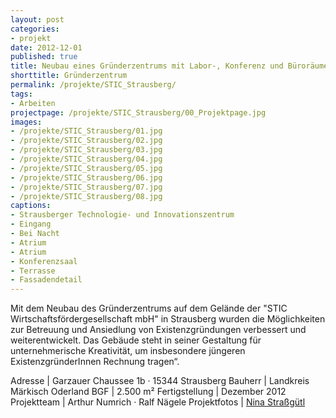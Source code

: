 ```yaml
---
layout: post
categories:
- projekt
date: 2012-12-01
published: true
title: Neubau eines Gründerzentrums mit Labor-, Konferenz und Büroräumen im Strausberger Technologie- und Innovationszentrum
shorttitle: Gründerzentrum
permalink: /projekte/STIC_Strausberg/
tags: 
- Arbeiten
projectpage: /projekte/STIC_Strausberg/00_Projektpage.jpg
images:
- /projekte/STIC_Strausberg/01.jpg
- /projekte/STIC_Strausberg/02.jpg
- /projekte/STIC_Strausberg/03.jpg
- /projekte/STIC_Strausberg/04.jpg
- /projekte/STIC_Strausberg/05.jpg
- /projekte/STIC_Strausberg/06.jpg
- /projekte/STIC_Strausberg/07.jpg
- /projekte/STIC_Strausberg/08.jpg
captions:
- Strausberger Technologie- und Innovationszentrum
- Eingang
- Bei Nacht
- Atrium
- Atrium
- Konferenzsaal
- Terrasse
- Fassadendetail
---
```

Mit dem Neubau des Gründerzentrums auf dem Gelände der "STIC Wirtschaftsfördergesellschaft mbH" in Strausberg wurden die Möglichkeiten zur Betreuung und Ansiedlung von Existenzgründungen verbessert und weiterentwickelt. Das Gebäude steht in seiner Gestaltung für unternehmerische Kreativität, um insbesondere jüngeren ExistenzgründerInnen Rechnung tragen“.

Adresse				|	Garzauer Chaussee 1b · 15344 Strausberg
Bauherr				|	Landkreis Märkisch Oderland
BGF					|	2.500 m²
Fertigstellung		|	Dezember 2012
Projektteam			|	Arthur Numrich · Ralf Nägele
Projektfotos		|	[Nina Straßgütl](http://www.ninastrg.de/)